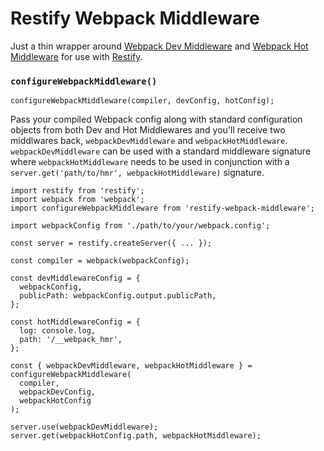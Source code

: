 # Restify Webpack Middleware

Just a thin wrapper around [Webpack Dev Middleware](https://github.com/webpack/webpack-dev-middleware) and [Webpack Hot Middleware](https://github.com/glenjamin/webpack-hot-middleware) for use with [Restify](https://github.com/restify/node-restify).

### `configureWebpackMiddleware()`

```
configureWebpackMiddleware(compiler, devConfig, hotConfig);
```

Pass your compiled Webpack config along with standard configuration objects from both Dev and Hot Middlewares and you'll receive two middlwares back, `webpackDevMiddleware` and `webpackHotMiddleware`. `webpackDevMiddleware` can be used with a standard middleware signature where `webpackHotMiddleware` needs to be used in conjunction with a `server.get('path/to/hmr', webpackHotMiddleware)` signature.

```
import restify from 'restify';
import webpack from 'webpack';
import configureWebpackMiddleware from 'restify-webpack-middleware';

import webpackConfig from './path/to/your/webpack.config';

const server = restify.createServer({ ... });

const compiler = webpack(webpackConfig);

const devMiddlewareConfig = {
  webpackConfig,
  publicPath: webpackConfig.output.publicPath,
};

const hotMiddlewareConfig = {
  log: console.log,
  path: '/__webpack_hmr',
};

const { webpackDevMiddleware, webpackHotMiddleware } = configureWebpackMiddleware(
  compiler,
  webpackDevConfig,
  webpackHotConfig
);

server.use(webpackDevMiddleware);
server.get(webpackHotConfig.path, webpackHotMiddleware);
```
